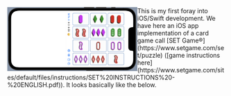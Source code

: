 <img src="https://raw.githubusercontent.com/dmichaels/public/master/dev/xcode/SetGame/etc/img/SetGame.png" alt="drawing" width="300" align="left"/>
This is my first foray into iOS/Swift development.
We have here an iOS app implementation of a card game call [SET Game®](https://www.setgame.com/set/puzzle) ([game instructions here](https://www.setgame.com/sites/default/files/instructions/SET%20INSTRUCTIONS%20-%20ENGLISH.pdf)).
It looks basically like the below.
